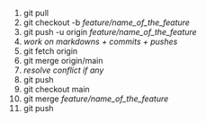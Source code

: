 1. git pull
2. git checkout -b *feature/name_of_the_feature*
3. git push -u origin *feature/name_of_the_feature*
4. *work on markdowns + commits + pushes*
5. git fetch origin
6. git merge origin/main
7. *resolve conflict if any*
8. git push
9. git checkout main
10. git merge *feature/name_of_the_feature*
11. git push
